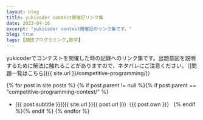 ```yaml
---
layout: blog
title: yukicoder contest開催記リンク集
date: 2023-04-16
excerpt: "yukicoder contest開催記のリンク集です。"
blog: true
tags: [競技プログラミング,数学]
---
```


yukicoderでコンテストを開催した時の記録へのリンク集です。出題意図を説明するために解法に触れることがありますので、ネタバレにご注意ください。（[問題一覧はこちら]({{ site.url }}/competitive-programming/)）

{% for post in site.posts %}
{% if post.parent != null %}{% if post.parent == "competitive-programming-contest/" %}
- [{{ post.subtitle }}]({{ site.url }}{{ post.url }})（{{ post.own }}）
{% endif %}{% endif %}
{% endfor %}
